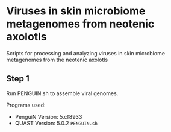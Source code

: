 # Viruses in skin microbiome metagenomes from neotenic axolotls
Scripts for processing and analyzing viruses in skin microbiome metagenomes from the neotenic axolotls

## Step 1
Run PENGUIN.sh to assemble viral genomes.

Programs used:
* PenguiN Version: 5.cf8933
* QUAST Version: 5.0.2
    `PENGUIN.sh`
